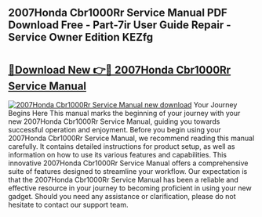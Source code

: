 ## 2007Honda Cbr1000Rr Service Manual PDF Download Free - Part-7ir User Guide Repair - Service Owner Edition KEZfg

# <h2><a href="http://bc78957.oget.top/?id=2007Honda+Cbr1000Rr+Service+Manual">🔗Download New 👉🔴 2007Honda Cbr1000Rr Service Manual</a></h2>

[![2007Honda Cbr1000Rr Service Manual new download](https://i.imgur.com/5g1atiW.png)](http://bc78957.oget.top/?id=2007Honda+Cbr1000Rr+Service+Manual)
Your Journey Begins Here This manual marks the beginning of your journey with your new 2007Honda Cbr1000Rr Service Manual, guiding you towards successful operation and enjoyment. Before you begin using your 2007Honda Cbr1000Rr Service Manual, we recommend reading this manual carefully. It contains detailed instructions for product setup, as well as information on how to use its various features and capabilities. This innovative 2007Honda Cbr1000Rr Service Manual offers a comprehensive suite of features designed to streamline your workflow. Our expectation is that the 2007Honda Cbr1000Rr Service Manual has been a reliable and effective resource in your journey to becoming proficient in using your new gadget. Should you need any assistance or clarification, please do not hesitate to contact our support team.
